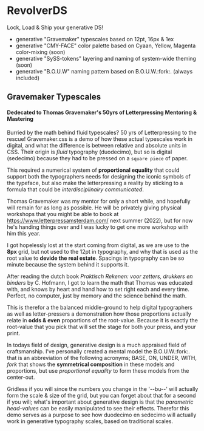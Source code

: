 # RevolverDS
Lock, Load &amp; Ship your generative DS!

  - generative "Gravemaker" typescales based on 12pt, 16px & 1ex
  - generative "CMY-FACE" color palette based on Cyaan, Yellow, Magenta color-mixing (soon)
  - generative "SySS-tokens" layering and naming of system-wide theming (soon)
  - generative "B.O.U.W" naming pattern based on B.O.U.W.:fork:. (always included)

## Gravemaker Typescales
#### Dedecated to Thomas Gravemaker's 50yrs of Letterpressing Mentoring & Mastering

Burried by the math behind fluid typescales? 50 yrs of Letterpressing to the rescue! 
Gravemaker.css is a demo of how these actual typescales work in digital, and what the difference is between relative and absolute units in CSS. Their origin is _fluid_ typography (duodecimo), but so is digital (sedecimo) because they had to be pressed on a `square piece` of paper. 

This required a numerical system of **proportional equality** that could support both the typographers needs for designing the iconic symbols of the typeface, but also make the letterpressing a reality by sticking to a formula that could be _interdisciplinairy communicated_. 

Thomas Gravemaker was my mentor for only a short while, and hopefully will remain for as long as possible. He will be privately giving physical workshops that you might be able to book at https://www.letterpressamsterdam.com/ next summer (2022), but for now he's handing things over and I was lucky to get one more workshop with him this year.

I got hopelessly lost at the start coming from digital, as we are use to the **8px** grid, but not used to the 12pt in typography, and why that is used as the root value to **devide the real estate**. Spacings in typography can be so minute because the system behind it supports it. 

After reading the dutch book _Praktisch Rekenen: voor zetters, drukkers en binders_ by C. Hofmann, I got to learn the math that Thomas was educated with, and knows by heart and hand how to set right each and every time. Perfect, no computer, just by memory and the science behind the math.

This is therefor a the balanced middle-ground to help digital typographers as well as letter-pressers a demonstration how those proportions actually relate in **odds & even** proportions of the root-value. Because it is exactly the root-value that you pick that will set the stage for both your press, and your print. 

In todays field of design, generative design is a much appraised field of craftsmanship. I've personally created a mental model the B.O.U.W.:fork:. that is an abbreviation of the following acronyms; BASE, ON, UNDER, WITH, *fork* that shows the **symmetrical composition** in these models and proportions, but use _proportional equality_ to form these models from the center-out. 

Gridless if you will since the numbers you change in the '--bu--' will actually form the scale & size of the grid, but you can forget about that for a second if you will; what's important about generative design is that the _parametric head-values_ can be easily manipulated to see their effects. Therefor this demo serves as a purpose to see how duodecimo en sedecimo will actually work in generative typography scales, based on traditional scales.
